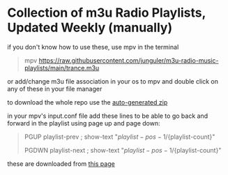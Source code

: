 # Collection of m3u Radio Playlists, Updated Weekly (manually)

if you don't know how to use these, use mpv in the terminal

>mpv https://raw.githubusercontent.com/junguler/m3u-radio-music-playlists/main/trance.m3u

or add/change m3u file association in your os to mpv and double click on any of these in your file manager

to download the whole repo use the [auto-generated zip](https://github.com/junguler/m3u-radio-music-playlists/archive/refs/heads/main.zip)

in your mpv's input.conf file add these lines to be able to go back and forward in the playlist using page up and page down:

>PGUP playlist-prev ; show-text "${playlist-pos-1}/${playlist-count}"
>
>PGDWN playlist-next ; show-text "${playlist-pos-1}/${playlist-count}"

these are downloaded from [this page](https://www.radio.pervii.com/en/online-playlists-m3u.htm)
